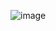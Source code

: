 ![image](https://user-images.githubusercontent.com/92425950/143046831-edf78b80-f125-4cef-81a1-eacca4484a78.png)
